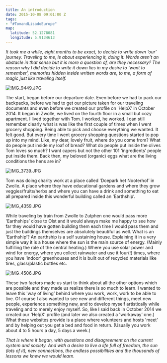```yaml
---
title: An introduction
date: 2015-10-08 09:01:00 Z
tags:
- "#TomandLisadoEurope"
map:
  latitude: 52.1278081
  longitude: 5.9134613
---
```


*It took me a while, eight months to be exact, to decide to write down ‘our’ journey. Traveling to me, is about experiencing it, doing it. Words aren’t an obstacle in that sense but it is more a question of, are they necessary? The reason why I did decide to write it down lies in my desire to 'want to remember’, memories hidden inside written words are, to me, a form of magic just like traveling itself.*

![IMG_9449.JPG](/uploads/IMG_9449.JPG)

The start, began before our departure date. Even before we had to pack our backpacks, before we had to get our picture taken for our traveling documents and even before we created our profile on 'HelpX’ in October 2014. It began  in Zwolle, we lived on the fourth floor in a small but cozy apartment. I lived together with Tom. I worked, he worked. I can still remember clearly what is was like the first couple of times when I went grocery shopping. Being able to pick and choose everything we wanted. It felt good. But every time I went grocery shopping questions started to pop up into my mind. Like, my dear, lovely fruit, where do you come from? What do people put inside my loaf of bread? What do people put inside the olives Tom loves so much? I want capers but not the other 101 'ingredients’ people put inside them. Back then, my beloved (organic) eggs what are the living conditions the hens are in?

![IMG_3739.JPG](/uploads/IMG_3739.JPG)

Tom was doing charity work at a place called 'Doepark het Nooterhof’ in Zwolle. A place where they have educational gardens and where they grow veggies/fruits/herbs and where you can have a drink and something to eat all prepared inside this wonderful building called an 'Earthship’.

![IMG_4359.JPG](/uploads/IMG_4359.JPG)

While traveling by train from Zwolle to Zutphen one would pass more 'Earthships’ close to Olst and it would always make me happy to see how far they would have gotten building them each time I would pass them and just the buildings themselves are absolutely beautiful as well. What is an 'Earthship’? An earthship is a self sustaining house. Explaining it in a very simple way it is a house where the sun is the main source of energy. (Mainly fulfilling the role of the central heating.) Where you use solar power and wind for energy, where you collect rainwater and use it four(!) times, where you have 'indoor’ greenhouses and it is built out of recycled materials like tires, glass/plastic bottles etc.

![IMG_4506.JPG](/uploads/IMG_4506.JPG)

These two factors made us start to think about all the other options which are possible and they made us realize there is so much to learn. I wanted to leave this 'way of living’ behind where you work, work, work to be able to live. Of course I also wanted to see new and different things, meet new people, experience something new, and to develop myself artistically while traveling and to merely enjoy myself. So, like I said back in October 2014 we created our 'HelpX’ profile (and later we also created a 'workaway’ one.) What these websites provide is a place where volunteers and hosts 'meet’ and by helping out you get a bed and food in return. (Usually you work about 4 to 5 hours a day, 5 days a week.)

*That is where it began, with questions and disagreement on the current system and society. And with a desire to live a life full of freedom, the sun (lots of it), new connections, the endless possibilities and the thousands of lessons we knew we would learn.*